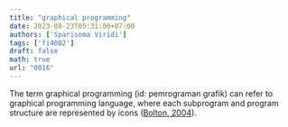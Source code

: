 ```yaml
---
title: "graphical programming"
date: 2023-08-23T05:31:00+07:00
authors: ['Sparisoma Viridi']
tags: ['fi4002']
draft: false
math: true
url: "0016"
---
```

The term graphical programming (id: pemrograman grafik) can refer to graphical programming language, where each subprogram and program structure are represented by icons ([Bolton, 2004](https://doi.org/10.1016/B978-075066432-5/50003-6)).
